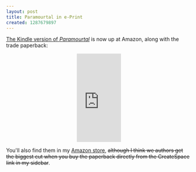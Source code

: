 ```yaml
---
layout: post
title: Paramourtal in e-Print
created: 1287679897
---
```

<p><a href="http://amzn.to/9fdH7D">The Kindle version of <em>Paramourtal</em></a> is now up at Amazon, along with the trade paperback:</p>

<div align=center>
<iframe src="http://rcm.amazon.com/e/cm?lt1=_top&bc1=FFFFFF&IS2=1&bg1=FFFFFF&fc1=000000&lc1=0000FF&t=mcdema-20&o=1&p=8&l=as1&m=amazon&f=ifr&asins=1453824383" style="width:120px;height:240px;" scrolling="no" marginwidth="0" marginheight="0" frameborder="0"></iframe></div>

<p>You'll also find them in my <a href="http://astore.amazon.com/mcdema-20">Amazon store</a>, <del>although I think we authors get the biggest cut when you buy the paperback directly from <!-- a href="https://www.createspace.com/3484341" -->the CreateSpace link<!-- /a --> in my sidebar</del>.</p>
